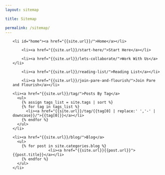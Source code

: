 ```yaml
---
layout: sitemap

title: Sitemap

permalink: /sitemap/
---
```


<div class="sitemap">

  <ul id="primaryNav" class="col6">
  
    <li id="home"><a href="{{site.url}}/">Home</a></li>
    
		<li><a href="{{site.url}}/start-here/">Start Here</a></li>
    
		<li><a href="{{site.url}}/lets-collaborate/">Work With Us</a></li>
    
		<li><a href="{{site.url}}/reading-list/">Reading List</a></li>
    
		<li><a href="{{site.url}}/join-pare-and-flourish/">Join Pare and Flourish</a></li>
		
    <li><a href="{{site.url}}/tag/">Posts By Tag</a>
      <ul>
        {% assign tags_list = site.tags | sort %}  
        {% for tag in tags_list %} 
          <li><a href="{{site.url}}/tag/{{tag[0] | replace:' ','-' | downcase}}/">{{tag[0]}}</a></li>
        {% endfor %}
      </ul>
    </li>
    
    <li><a href="{{site.url}}/blog/">Blog</a>
      <ul>
        {% for post in site.categories.blog %}
					<li><a href="{{site.url}}{{post.url}}">{{post.title}}</a></li>
        {% endfor %}
      </ul>
    </li>
    
  </ul>
  
</div>